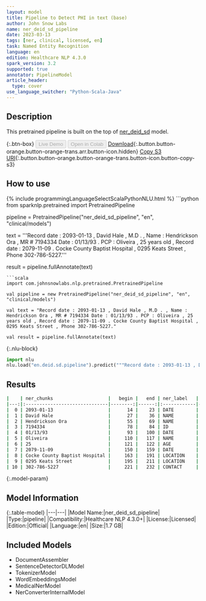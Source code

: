 ```yaml
---
layout: model
title: Pipeline to Detect PHI in text (base)
author: John Snow Labs
name: ner_deid_sd_pipeline
date: 2023-03-13
tags: [ner, clinical, licensed, en]
task: Named Entity Recognition
language: en
edition: Healthcare NLP 4.3.0
spark_version: 3.2
supported: true
annotator: PipelineModel
article_header:
  type: cover
use_language_switcher: "Python-Scala-Java"
---
```


## Description

This pretrained pipeline is built on the top of [ner_deid_sd](https://nlp.johnsnowlabs.com/2021/04/01/ner_deid_sd_en.html) model.

{:.btn-box}
<button class="button button-orange" disabled>Live Demo</button>
<button class="button button-orange" disabled>Open in Colab</button>
[Download](https://s3.amazonaws.com/auxdata.johnsnowlabs.com/clinical/models/ner_deid_sd_pipeline_en_4.3.0_3.2_1678732698616.zip){:.button.button-orange.button-orange-trans.arr.button-icon.hidden}
[Copy S3 URI](s3://auxdata.johnsnowlabs.com/clinical/models/ner_deid_sd_pipeline_en_4.3.0_3.2_1678732698616.zip){:.button.button-orange.button-orange-trans.button-icon.button-copy-s3}

## How to use



<div class="tabs-box" markdown="1">
{% include programmingLanguageSelectScalaPythonNLU.html %}
```python
from sparknlp.pretrained import PretrainedPipeline

pipeline = PretrainedPipeline("ner_deid_sd_pipeline", "en", "clinical/models")

text = '''Record date : 2093-01-13 , David Hale , M.D . , Name : Hendrickson Ora , MR # 7194334 Date : 01/13/93 . PCP : Oliveira , 25 years old , Record date : 2079-11-09 . Cocke County Baptist Hospital , 0295 Keats Street , Phone 302-786-5227.'''

result = pipeline.fullAnnotate(text)
```
```scala
import com.johnsnowlabs.nlp.pretrained.PretrainedPipeline

val pipeline = new PretrainedPipeline("ner_deid_sd_pipeline", "en", "clinical/models")

val text = "Record date : 2093-01-13 , David Hale , M.D . , Name : Hendrickson Ora , MR # 7194334 Date : 01/13/93 . PCP : Oliveira , 25 years old , Record date : 2079-11-09 . Cocke County Baptist Hospital , 0295 Keats Street , Phone 302-786-5227."

val result = pipeline.fullAnnotate(text)
```


{:.nlu-block}
```python
import nlu
nlu.load("en.deid.sd.pipeline").predict("""Record date : 2093-01-13 , David Hale , M.D . , Name : Hendrickson Ora , MR # 7194334 Date : 01/13/93 . PCP : Oliveira , 25 years old , Record date : 2079-11-09 . Cocke County Baptist Hospital , 0295 Keats Street , Phone 302-786-5227.""")
```

</div>

## Results

```bash
|    | ner_chunks                    |   begin |   end | ner_label   |   confidence |
|---:|:------------------------------|--------:|------:|:------------|-------------:|
|  0 | 2093-01-13                    |      14 |    23 | DATE        |     0.9952   |
|  1 | David Hale                    |      27 |    36 | NAME        |     0.9834   |
|  2 | Hendrickson Ora               |      55 |    69 | NAME        |     0.97745  |
|  3 | 7194334                       |      78 |    84 | ID          |     0.999    |
|  4 | 01/13/93                      |      93 |   100 | DATE        |     0.983    |
|  5 | Oliveira                      |     110 |   117 | NAME        |     0.9965   |
|  6 | 25                            |     121 |   122 | AGE         |     0.9899   |
|  7 | 2079-11-09                    |     150 |   159 | DATE        |     0.9841   |
|  8 | Cocke County Baptist Hospital |     163 |   191 | LOCATION    |     0.84345  |
|  9 | 0295 Keats Street             |     195 |   211 | LOCATION    |     0.775333 |
| 10 | 302-786-5227                  |     221 |   232 | CONTACT     |     0.9492   |
```

{:.model-param}
## Model Information

{:.table-model}
|---|---|
|Model Name:|ner_deid_sd_pipeline|
|Type:|pipeline|
|Compatibility:|Healthcare NLP 4.3.0+|
|License:|Licensed|
|Edition:|Official|
|Language:|en|
|Size:|1.7 GB|

## Included Models

- DocumentAssembler
- SentenceDetectorDLModel
- TokenizerModel
- WordEmbeddingsModel
- MedicalNerModel
- NerConverterInternalModel